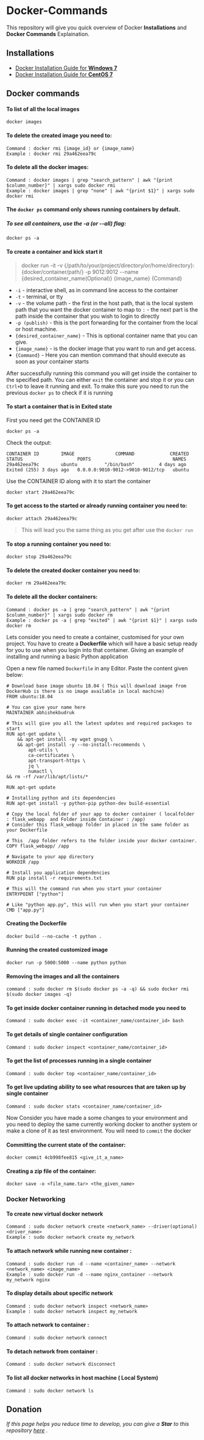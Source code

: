 # Docker-Commands
This repository will give you quick overview of Docker **Installations** and **Docker Commands** Explaination.


## Installations 
- [Docker Installation Guide for **Windows 7**](https://github.com/abhishekbudruk007/Docker-Commands/blob/master/Docker%20Installation%20Guide%20(%20Windows%2010%20).md)
- [Docker Installation Guide for **CentOS 7**](https://github.com/abhishekbudruk007/Docker-Commands/blob/master/Docker%20Installation%20Guide%20(%20CentOS%207%20).md)



  

## Docker commands 

#### To list of all the local images
```
docker images
```
#### To delete the created image you need to:
```
Command : docker rmi {image_id} or {image_name} 
Example : docker rmi 29a462eea79c
```

#### To delete all the docker images:
```
Command : docker images | grep "search_pattern" | awk "{print $column_number}" | xargs sudo docker rmi
Example : docker images | grep "none" | awk "{print $1}" | xargs sudo docker rmi
```

#### The ``docker ps`` command only shows running containers by default. 
##### To see all containers, use the -a (or --all) flag:
```
docker ps -a
```

#### To create a container and kick start it
> docker run -it -v {/path/to/your/project/directory/or/home/directory}:{docker/container/path/} -p 9012:9012 --name {desired_container_name(Optional)} {image_name} {Command}

* ``-i`` - interactive shell, as in command line access to the container
* ``-t`` - terminal, or tty
* ``-v`` - the volume path - the first in the host path, that is the local system path that you want the docker container to map to  ``:``  - the next part is the path inside the container that you wish to login to directly
* ``-p (publish)`` - this is the port forwarding for the container from the local or host machine.
* ``{desired_container_name}`` - This is optional container name that you can give.
* ``{image_name}`` - is the docker image that you want to run and get access.
* ``{Command}`` - Here you can mention command that should execute as soon as your container starts


After successfully running this command you will get inside the container to the specified path. You can either ``exit`` the container and stop it or you can ``Ctrl+D`` to leave it running and exit. To make this sure you need to run the previous ``docker ps`` to check if it is running

#### To start a container that is in Exited state

First you need get the CONTAINER ID
```
docker ps -a
```

Check the output:
```
CONTAINER ID        IMAGE               COMMAND             CREATED             STATUS                    PORTS                              NAMES
29a462eea79c        ubuntu          "/bin/bash"         4 days ago          Exited (255) 3 days ago   0.0.0.0:9010-9012->9010-9012/tcp   ubuntu
```

Use the CONTAINER ID along with it to start the container
```
docker start 29a462eea79c
```

#### To get access to the started or already running container you need to:
```
docker attach 29a462eea79c
```
> This will lead you the same thing as you get after use the ``docker run``

#### To stop a running container you need to:
```
docker stop 29a462eea79c
```

#### To delete the created docker container you need to:
```
docker rm 29a462eea79c
```

#### To delete all the docker containers:
```
Command : docker ps -a | grep "search_pattern" | awk "{print $column_number}" | xargs sudo docker rm
Example : docker ps -a | grep "exited" | awk "{print $1}" | xargs sudo docker rm
```

Lets consider you need to create a container, customised for your own project. You have to create a **Dockerfile** which will have a basic setup ready for you to use when you login into that container.  Giving an example of installing and running a basic Python application

Open a new file named ``Dockerfile``  in any Editor. Paste the content given below:
```
# Download base image ubuntu 18.04 ( This will download image from DockerHub is there is no image available in local machine)
FROM ubuntu:18.04

# You can give your name here
MAINTAINER abhishekbudruk

# This will give you all the latest updates and required packages to start
RUN apt-get update \
	&& apt-get install -my wget gnupg \
	&& apt-get install -y --no-install-recommends \
		apt-utils \
		ca-certificates \
		apt-transport-https \
		jq \
		numactl \
&& rm -rf /var/lib/apt/lists/*

RUN apt-get update

# Installing python and its dependencies
RUN apt-get install -y python-pip python-dev build-essential

# Copy the local folder of your app to docker container ( localfolder : flask_webapp  and Folder inside Container : /app)
# Consider this flask_webapp folder in placed in the same folder as your Dockerfile

# This  /app folder refers to the folder inside your docker container.
COPY flask_webapp/ /app

# Navigate to your app directory
WORKDIR /app

# Install you application dependencies
RUN pip install -r requirements.txt

# This will the command run when you start your container
ENTRYPOINT ["python"]

# Like "python app.py", this will run when you start your container
CMD ["app.py"]
```

#### Creating the Dockerfile
```
docker build --no-cache -t python .
```

#### Running the created customized image
```
docker run -p 5000:5000 --name python python
```

#### Removing the images and all the containers
```
command : sudo docker rm $(sudo docker ps -a -q) && sudo docker rmi $(sudo docker images -q)
```

#### To get inside docker container running in detached mode you need to 
```
Command : sudo docker exec -it <container_name/container_id> bash
```

#### To get details of single container configuration   
```
Command : sudo docker inspect <container_name/container_id>
```

#### To get the list of processes  running in a single container  
```
Command : sudo docker top <container_name/container_id>
```

#### To get live updating ability to see what resources that are taken up by single container  
```
Command : sudo docker stats <container_name/container_id>
```

Now Consider you have made a some changes to your environment and you need to deploy the same currently working docker to another system or make a clone of it as test environment. You will need to ``commit`` the docker
#### Committing the current state of the container:
```
docker commit 4cb998fee815 <give_it_a_name>
```

#### Creating a zip file of the container:
```
docker save -o <file_name.tar> <the_given_name>
```

### Docker Networking

#### To create new virtual docker network
```
Command : sudo docker network create <network_name> --driver(optional) <driver_name>
Example : sudo docker network create my_network 
```

#### To attach network while running new container :
```
Command : sudo docker run -d --name <container_name> --network <network_name> <image_name>
Example : sudo docker run -d --name nginx_container --network my_network nginx 
```

#### To display details about specific network 
```
Command : sudo docker network inspect <network_name>
Example : sudo docker network inspect my_network
``` 
 
#### To attach network to container :
```
Command : sudo docker network connect
```

#### To detach network from container :
```
Command : sudo docker network disconnect
```

#### To list all docker networks in host machine ( Local System)
```
Command : sudo docker network ls 
```



## Donation
*If this page helps you reduce time to develop, you can give a **Star** to this repository [here](https://github.com/abhishekbudruk007/Docker-Commands) .*  